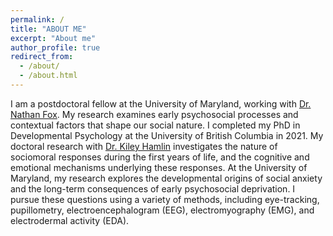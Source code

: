 ```yaml
---
permalink: /
title: "ABOUT ME"
excerpt: "About me"
author_profile: true
redirect_from: 
  - /about/
  - /about.html
---
```

I am a postdoctoral fellow at the University of Maryland, working with [Dr. Nathan Fox](https://nacs.umd.edu/facultyprofile/fox/nathan). My research examines early psychosocial processes and contextual factors that shape our social nature. I completed my PhD in Developmental Psychology at the University of British Columbia in 2021. My doctoral research with [Dr. Kiley Hamlin](https://psych.ubc.ca/profile/kiley-hamlin/) investigates the nature of sociomoral responses during the first years of life, and the cognitive and emotional mechanisms underlying these responses. At the University of Maryland, my research explores the developmental origins of social anxiety and the long-term consequences of early psychosocial deprivation. I pursue these questions using a variety of methods, including eye-tracking, pupillometry, electroencephalogram (EEG), electromyography (EMG), and electrodermal activity (EDA).
